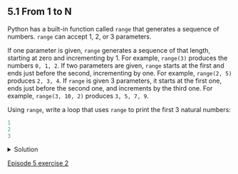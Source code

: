 ## 5.1 From 1 to N

Python has a built-in function called ```range``` that generates a sequence of numbers. ```range``` can accept 1, 2, or 3 parameters.

If one parameter is given, ```range``` generates a sequence of that length, starting at zero and incrementing by 1. For example, ```range(3)``` produces the numbers ```0, 1, 2```.
If two parameters are given, ```range``` starts at the first and ends just before the second, incrementing by one. For example, ```range(2, 5)``` produces ```2, 3, 4```.
If ```range``` is given 3 parameters, it starts at the first one, ends just before the second one, and increments by the third one. For example, ```range(3, 10, 2)``` produces ```3, 5, 7, 9```.

Using ```range```, write a loop that uses ```range``` to print the first 3 natural numbers:

```python
1
2
3
```

<details>
<summary>
Solution
</summary>

<pre>
for number in range(1, 4):
  print(number)
</pre>

</details>

[Episode 5 exercise 2](episode5_ex2.md)

